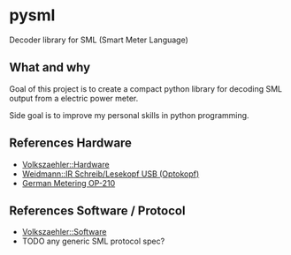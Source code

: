# pysml
Decoder library for SML (Smart Meter Language)

## What and why
Goal of this project is to create a compact python library for decoding SML output from a electric power meter.

Side goal is to improve my personal skills in python programming.

## References Hardware

* [Volkszaehler::Hardware](http://wiki.volkszaehler.org/hardware/controllers/ir-schreib-lesekopf-usb-ausgang)
* [Weidmann::IR Schreib/Lesekopf USB (Optokopf)](https://shop.weidmann-elektronik.de/index.php?page=product&info=24)
* [German Metering OP-210](http://www.optical-probe.de/Optical%20probes/op200.html)

## References Software / Protocol
* [Volkszaehler::Software](http://wiki.volkszaehler.org/software/sml#beispiel_1emh_ed300l)
* TODO any generic SML protocol spec?

